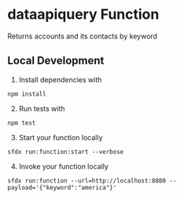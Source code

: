 # dataapiquery Function

Returns accounts and its contacts by keyword

## Local Development

1. Install dependencies with

```
npm install
```

2. Run tests with

```
npm test
```

3. Start your function locally

```
sfdx run:function:start --verbose
```

4. Invoke your function locally

```
sfdx run:function --url=http://localhost:8080 --payload='{"keyword":"america"}'
```
